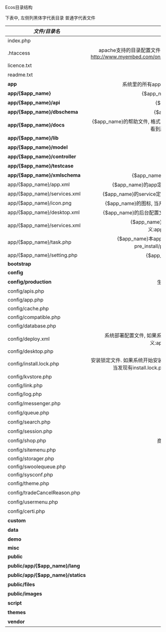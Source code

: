Ecos目录结构


下表中, 左侧列黑体字代表目录 普通字代表文件

| *文件/目录名*  | *作用*         |
| ------------- |:-------------:|
| index.php | web访问入口文件 |
| .htaccess | apache支持的目录配置文件, 作用是让Ecos支持url rewrite, 可参考[Apache重写指南 http://www.myembed.com/online/Apache2.2_chinese_manual/misc/rewriteguide.html] |
| licence.txt | ShopEx的软件授权协议 |
| readme.txt | Ecos简要说明 |
| **app** | 系统里的所有app都在放置在这个目录下, 每个app单独目录存放 |
| **app/{$app_name}** | {$app_name}代表一个具体的app, 例如:base |
| **app/{$app_name}/api** | {$app_name}的api文件存放目录 |
| **app/{$app_name}/dbschema** | {$app_name}的数据库表定义文件 |
| **app/{$app_name}/docs** | {$app_name}的帮助文件, 格式为t2t. 如果安装了desktop app和dev app则会在后台桌面上看到所有系统里app所提供的帮助文件 |
| **app/{$app_name}/lib** | {$app_name}的library库 |
| **app/{$app_name}/model** | {$app_name}的model文件 |
| **app/{$app_name}/controller** | {$app_name}的控制器文件 |
| **app/{$app_name}/testcase** | {$app_name}的测试用例 |
| **app/{$app_name}/xmlschema** | {$app_name}所支持的xml的定义文件, 文件格式为xsd |
| app/{$app_name}/app.xml | {$app_name}的app定义文件, 文件定义:app/base/xmlschema/app.xsd |
| app/{$app_name}/services.xml | {$app_name}的service定义文件, 文件定义:app/base/xmlschema/services.xsd |
| app/{$app_name}/icon.png | {$app_name}的图标, 当系统应用setup app进行安装时, 可以在安装过程中看到 | 
| app/{$app_name}/desktop.xml | {$app_name}的后台配置文件, 文件定义:app/desktop/xmlschema/desktop.xsd |
| app/{$app_name}/services.xml | {$app_name}的service box及service配置文件, 文件定义:app/base/xmlschema/services.xsd |
| app/{$app_name}/task.php | {$app_name}本app的应用维护程序, 所包含的全部是回调函数. 包含pre_install/post_install/pre_update/post_update等  |
| app/{$app_name}/setting.php | {$app_name}所提供的初始化setting数据 |
| **bootstrap** | - |
| **config** | 存放系统的配置文件 |
| **config/production** | 生产环境的数据库,app配置文件 |
| config/apis.php | 系统api配置文件 | 
| config/app.php | - | 
| config/cache.php | 缓存配置文件 | 
| config/compatible.php | - | 
| config/database.php | 数据库配置文件 | 
| config/deploy.xml | 系统部署配置文件, 如果系统想通过setup app进行安装, 需要配置此文件. 文件定义:app/base/xmlschema/deploy.xsd |
| config/desktop.php | - | 
| config/install.lock.php | 安装锁定文件. 如果系统开始安装任何app则生成此文件. 如果系统依赖于setup app进行安装, 当发现有install.lock.php则拒绝安装, 除非手动删除此文件. 例如:Ecstore |
| config/kvstore.php | kv配置文件 | 
| config/link.php | - | 
| config/log.php | 日志配置文件 | 
| config/messenger.php | 邮件短信配置文件 | 
| config/queue.php | 队列配置文件 | 
| config/search.php | 搜索配置文件 | 
| config/session.php | session配置文件 | 
| config/shop.php | 商家管理平台的菜单，链接配置 | 
| config/sitemenu.php | 商城前台菜单配置 | 
| config/storager.php | - | 
| config/swoolequeue.php | - | 
| config/sysconf.php | - | 
| config/theme.php | 模板配置文件 | 
| config/tradeCancelReason.php | 订单取消原因文件 | 
| config/usermenu.php | 会员中心菜单文件 | 
| config/certi.php | ShopEx证书 |
| **custom** | 二次开发目录 |
| **data** | 数据目录 |
| **demo** | 演示数据 |
| **misc** | - |
| **public** | 公用文件目录 |
| **public/app/{$app_name}/lang** | {$app_name}的多语言包 |
| **public/app/{$app_name}/statics** | {$app_name}的多语言包 |
| **public/files** | {$app_name}的多语言包 |
| **public/images** | {$app_name}的多语言包 |
| **script** | 系统的队列脚本存放目录 |
| **themes** | 模板目录 |
| **vendor** | composer插件库 |






